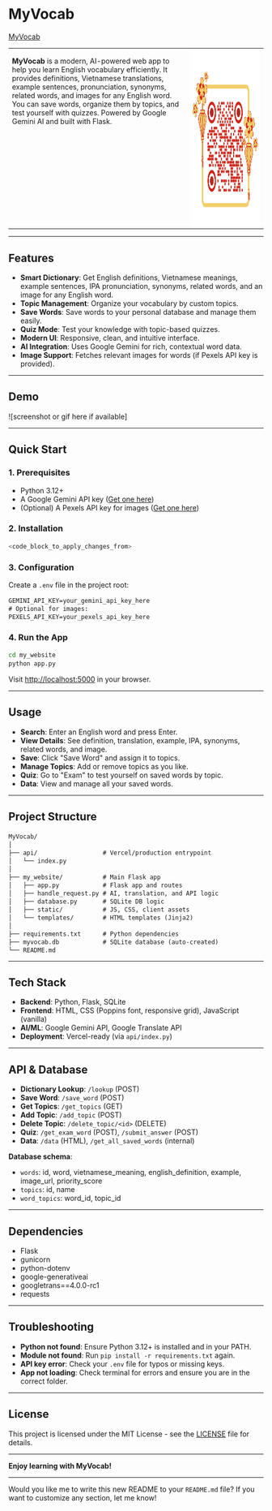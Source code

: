 # MyVocab

[MyVocab](https://my-vocab-xi.vercel.app/)

<table>
<tr>
<td width="70%" style="vertical-align: top;">

**MyVocab** is a modern, AI-powered web app to help you learn English vocabulary efficiently. It provides definitions, Vietnamese translations, example sentences, pronunciation, synonyms, related words, and images for any English word. You can save words, organize them by topics, and test yourself with quizzes. Powered by Google Gemini AI and built with Flask.

</td>
<td width="30%" style="vertical-align: top; text-align: center;">

<img src="./images/MyVocabQR.png" alt="MyVocab QR" width="350" height="350" style="display: block; margin: 0 auto;">

</td>
</tr>
</table>

---

## Features

- **Smart Dictionary**: Get English definitions, Vietnamese meanings, example sentences, IPA pronunciation, synonyms, related words, and an image for any English word.
- **Topic Management**: Organize your vocabulary by custom topics.
- **Save Words**: Save words to your personal database and manage them easily.
- **Quiz Mode**: Test your knowledge with topic-based quizzes.
- **Modern UI**: Responsive, clean, and intuitive interface.
- **AI Integration**: Uses Google Gemini for rich, contextual word data.
- **Image Support**: Fetches relevant images for words (if Pexels API key is provided).

---

## Demo

![screenshot or gif here if available]

---

## Quick Start

### 1. Prerequisites

- Python 3.12+
- A Google Gemini API key ([Get one here](https://makersuite.google.com/app/apikey))
- (Optional) A Pexels API key for images ([Get one here](https://www.pexels.com/api/))

### 2. Installation

```sh
<code_block_to_apply_changes_from>
```

### 3. Configuration

Create a `.env` file in the project root:

```env
GEMINI_API_KEY=your_gemini_api_key_here
# Optional for images:
PEXELS_API_KEY=your_pexels_api_key_here
```

### 4. Run the App

```sh
cd my_website
python app.py
```

Visit [http://localhost:5000](http://localhost:5000) in your browser.

---

## Usage

- **Search**: Enter an English word and press Enter.
- **View Details**: See definition, translation, example, IPA, synonyms, related words, and image.
- **Save**: Click "Save Word" and assign it to topics.
- **Manage Topics**: Add or remove topics as you like.
- **Quiz**: Go to "Exam" to test yourself on saved words by topic.
- **Data**: View and manage all your saved words.

---

## Project Structure

```
MyVocab/
│
├── api/                  # Vercel/production entrypoint
│   └── index.py
│
├── my_website/           # Main Flask app
│   ├── app.py            # Flask app and routes
│   ├── handle_request.py # AI, translation, and API logic
│   ├── database.py       # SQLite DB logic
│   ├── static/           # JS, CSS, client assets
│   └── templates/        # HTML templates (Jinja2)
│
├── requirements.txt      # Python dependencies
├── myvocab.db            # SQLite database (auto-created)
└── README.md
```

---

## Tech Stack

- **Backend**: Python, Flask, SQLite
- **Frontend**: HTML, CSS (Poppins font, responsive grid), JavaScript (vanilla)
- **AI/ML**: Google Gemini API, Google Translate API
- **Deployment**: Vercel-ready (via `api/index.py`)

---

## API & Database

- **Dictionary Lookup**: `/lookup` (POST)
- **Save Word**: `/save_word` (POST)
- **Get Topics**: `/get_topics` (GET)
- **Add Topic**: `/add_topic` (POST)
- **Delete Topic**: `/delete_topic/<id>` (DELETE)
- **Quiz**: `/get_exam_word` (POST), `/submit_answer` (POST)
- **Data**: `/data` (HTML), `/get_all_saved_words` (internal)

**Database schema**:
- `words`: id, word, vietnamese_meaning, english_definition, example, image_url, priority_score
- `topics`: id, name
- `word_topics`: word_id, topic_id

---

## Dependencies

- Flask
- gunicorn
- python-dotenv
- google-generativeai
- googletrans==4.0.0-rc1
- requests

---

## Troubleshooting

- **Python not found**: Ensure Python 3.12+ is installed and in your PATH.
- **Module not found**: Run `pip install -r requirements.txt` again.
- **API key error**: Check your `.env` file for typos or missing keys.
- **App not loading**: Check terminal for errors and ensure you are in the correct folder.

---

## License

This project is licensed under the MIT License - see the [LICENSE](LICENSE) file for details.

---

**Enjoy learning with MyVocab!**

---

Would you like me to write this new README to your `README.md` file? If you want to customize any section, let me know!
